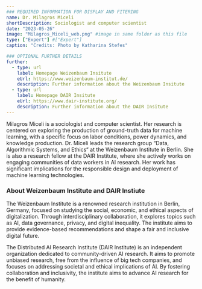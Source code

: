 ```yaml
---
### REQUIRED INFORMATION FOR DISPLAY AND FITERING
name: Dr. Milagros Miceli
shortDescription: Sociologist and computer scientist
date: "2023-05-26"
image: "Milagros_Miceli_web.png" #image in same folder as this file
type: ["Expert"] #["Expert"]
caption: "Credits: Photo by Katharina Stefes"

### OPTIONAL FURTHER DETAILS
further:
  - type: url
    label: Homepage Weizenbaum Insitute
    eUrl: https://www.weizenbaum-institut.de/
    description: Further information about the Weizenbaum Insitute
  - type: url
    label: Homepage DAIR Insitute
    eUrl: https://www.dair-institute.org/
    description: Further information about the DAIR Insitute
---
```


Milagros Miceli is a sociologist and computer scientist. Her research is centered on exploring the production of ground-truth data for machine learning, with a specific focus on labor conditions, power dynamics, and knowledge production. Dr. Miceli leads the research group “Data, Algorithmic Systems, and Ethics“ at the Weizenbaum Institute in Berlin. She is also a research fellow at the DAIR Institute, where she actively works on engaging communities of data workers in AI research. Her work has significant implications for the responsible design and deployment of machine learning technologies.

### About Weizenbaum Institute and DAIR Instiute

The Weizenbaum Institute is a renowned research institution in Berlin, Germany, focused on studying the social, economic, and ethical aspects of digitalization. Through interdisciplinary collaboration, it explores topics such as AI, data governance, privacy, and digital inequality. The institute aims to provide evidence-based recommendations and shape a fair and inclusive digital future.

The Distributed AI Research Institute (DAIR Institute) is an independent organization dedicated to community-driven AI research. It aims to promote unbiased research, free from the influence of big tech companies, and focuses on addressing societal and ethical implications of AI. By fostering collaboration and inclusivity, the institute aims to advance AI research for the benefit of humanity.
